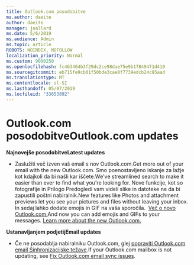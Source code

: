 ```yaml
---
title: Outlook.com posodobitve
ms.author: daeite
author: daeite
manager: joallard
ms.date: 5/6/2019
ms.audience: Admin
ms.topic: article
ROBOTS: NOINDEX, NOFOLLOW
localization_priority: Normal
ms.custom: 9000250
ms.openlocfilehash: fc463464b3f29dc2ce98dae75e9b17849471d410
ms.sourcegitcommit: eb715fe9cb01f50bde3cae0f7739edcb24c95aad
ms.translationtype: MT
ms.contentlocale: sl-SI
ms.lasthandoff: 05/07/2019
ms.locfileid: "33653892"
---
```

# <a name="outlookcom-updates"></a><span data-ttu-id="4e339-102">Outlook.com posodobitve</span><span class="sxs-lookup"><span data-stu-id="4e339-102">Outlook.com updates</span></span>

<span data-ttu-id="4e339-103">**Najnovejše posodobitve**</span><span class="sxs-lookup"><span data-stu-id="4e339-103">**Latest updates**</span></span>

- <span data-ttu-id="4e339-104">Zaslužiti več izven vaš email s nov Outlook.com.</span><span class="sxs-lookup"><span data-stu-id="4e339-104">Get more out of your email with the new Outlook.com.</span></span> <span data-ttu-id="4e339-105">Smo poenostavljeno iskanje za lažje kot kdajkoli da bi našli kar iščete.</span><span class="sxs-lookup"><span data-stu-id="4e339-105">We've streamlined search to make it easier than ever to find what you're looking for.</span></span> <span data-ttu-id="4e339-106">Nove funkcije, kot so fotografije in Prilogo Predogledi vam videli slike in datoteke ne da bi zapustili poštni nabiralnik.</span><span class="sxs-lookup"><span data-stu-id="4e339-106">New features like Photos and attachment previews let you see your pictures and files without leaving your inbox.</span></span> <span data-ttu-id="4e339-107">In sedaj lahko dodate emojis in GIF na vaša sporočila.  [Več o novo Outlook.com.](https://support.office.com/article/40676ad0-c831-45ac-a023-5be633be798d)</span><span class="sxs-lookup"><span data-stu-id="4e339-107">And now you can add emojis and GIFs to your messages. [Learn more about the new Outlook.com.](https://support.office.com/article/40676ad0-c831-45ac-a023-5be633be798d)</span></span>

<span data-ttu-id="4e339-108">**Ustanavljanjem podjetij**</span><span class="sxs-lookup"><span data-stu-id="4e339-108">**Email updates**</span></span>

- <span data-ttu-id="4e339-109">Če ne posodablja nabiralniku Outlook.com, glej [popraviti Outlook.com email Sinhronizacijske težave](https://support.office.com/article/d39e3341-8d79-4bf1-b3c7-ded602233642).</span><span class="sxs-lookup"><span data-stu-id="4e339-109">If your Outlook.com mailbox is not updating, see [Fix Outlook.com email sync issues](https://support.office.com/article/d39e3341-8d79-4bf1-b3c7-ded602233642).</span></span>